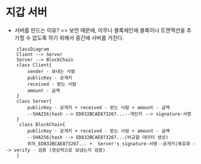 # 지갑 서버

- 서버를 만드는 이유? => 보안 때문에, 아무나 블록체인에 블록이나 트랜잭션을 추가할 수 없도록 하기 위해서 중간에 서버를 거친다.

```mermaid
    classDiagram
    Client --> Server
    Server --> BlockChain
    class Client{
        sender - 보내는 사람
        publicKey - 공개키
        received - 받는 사람
        amount - 금액
    }
    class Server{
        publicKey - 공개키 + received - 받는 사람 + amount - 금액
        --SHA256|hash --> ED832BCAE873267...--개인키 --> signature-서명
    }
     class BlockChain{
        publicKey - 공개키 + received - 받는 사람 + amount - 금액
        --SHA256|hash --> ED832BCAE873267...(비교할 데이터 생성)
        위의_ED832BCAE873267... +  Server's_signature-서명--공개키|복호화 --> verify - 검증 (정상적으로 보냈는지 검증)
    }
```
